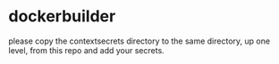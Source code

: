 # dockerbuilder

please copy the contextsecrets directory to the same directory, up one level, from this repo and add your secrets.
